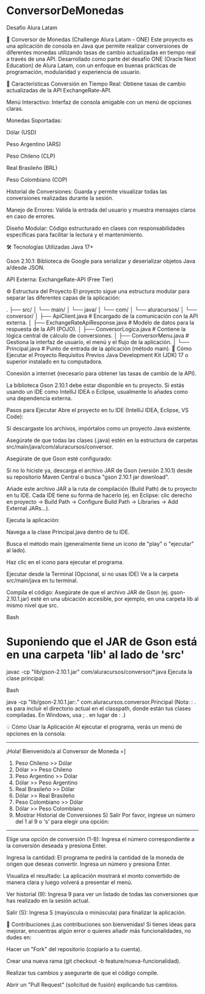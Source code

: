 # ConversorDeMonedas
Desafio Alura Latam

🚀 Conversor de Monedas (Challenge Alura Latam - ONE)
Este proyecto es una aplicación de consola en Java que permite realizar conversiones de diferentes monedas utilizando tasas de cambio actualizadas en tiempo real a través de una API. Desarrollado como parte del desafío ONE (Oracle Next Education) de Alura Latam, con un enfoque en buenas prácticas de programación, modularidad y experiencia de usuario.

🌟 Características
Conversión en Tiempo Real: Obtiene tasas de cambio actualizadas de la API ExchangeRate-API.

Menú Interactivo: Interfaz de consola amigable con un menú de opciones claras.

Monedas Soportadas:

Dólar (USD)

Peso Argentino (ARS)

Peso Chileno (CLP)

Real Brasileño (BRL)

Peso Colombiano (COP)

Historial de Conversiones: Guarda y permite visualizar todas las conversiones realizadas durante la sesión.

Manejo de Errores: Valida la entrada del usuario y muestra mensajes claros en caso de errores.

Diseño Modular: Código estructurado en clases con responsabilidades específicas para facilitar la lectura y el mantenimiento.

🛠️ Tecnologías Utilizadas
Java 17+

Gson 2.10.1: Biblioteca de Google para serializar y deserializar objetos Java a/desde JSON.

API Externa: ExchangeRate-API (Free Tier)

⚙️ Estructura del Proyecto
El proyecto sigue una estructura modular para separar las diferentes capas de la aplicación:

.
├── src/
│   └── main/
│       └── java/
│           └── com/
│               └── aluracursos/
│                   └── conversor/
│                       ├── ApiClient.java          # Encargado de la comunicación con la API externa.
│                       ├── ExchangeRateApiResponse.java # Modelo de datos para la respuesta de la API (POJO).
│                       ├── ConversorLogica.java    # Contiene la lógica central de cálculo de conversiones.
│                       ├── ConversorMenu.java      # Gestiona la interfaz de usuario, el menú y el flujo de la aplicación.
│                       └── Principal.java          # Punto de entrada de la aplicación (método main).
🚀 Cómo Ejecutar el Proyecto
Requisitos Previos
Java Development Kit (JDK) 17 o superior instalado en tu computadora.

Conexión a internet (necesario para obtener las tasas de cambio de la API).

La biblioteca Gson 2.10.1 debe estar disponible en tu proyecto. Si estás usando un IDE como IntelliJ IDEA o Eclipse, usualmente lo añades como una dependencia externa.

Pasos para Ejecutar
Abre el proyecto en tu IDE (IntelliJ IDEA, Eclipse, VS Code):

Si descargaste los archivos, impórtalos como un proyecto Java existente.

Asegúrate de que todas las clases (.java) estén en la estructura de carpetas src/main/java/com/aluracursos/conversor.

Asegúrate de que Gson esté configurado:

Si no lo hiciste ya, descarga el archivo JAR de Gson (versión 2.10.1) desde su repositorio Maven Central o busca "gson 2.10.1 jar download".

Añade este archivo JAR a la ruta de compilación (Build Path) de tu proyecto en tu IDE. Cada IDE tiene su forma de hacerlo (ej. en Eclipse: clic derecho en proyecto -> Build Path -> Configure Build Path -> Libraries -> Add External JARs...).

Ejecuta la aplicación:

Navega a la clase Principal.java dentro de tu IDE.

Busca el método main (generalmente tiene un icono de "play" o "ejecutar" al lado).

Haz clic en el icono para ejecutar el programa.

Ejecutar desde la Terminal (Opcional, si no usas IDE)
Ve a la carpeta src/main/java en tu terminal.

Compila el código: Asegúrate de que el archivo JAR de Gson (ej. gson-2.10.1.jar) esté en una ubicación accesible, por ejemplo, en una carpeta lib al mismo nivel que src.

Bash

# Suponiendo que el JAR de Gson está en una carpeta 'lib' al lado de 'src'
javac -cp "lib/gson-2.10.1.jar" com/aluracursos/conversor/*.java
Ejecuta la clase principal:

Bash

java -cp "lib/gson-2.10.1.jar:." com.aluracursos.conversor.Principal
(Nota: : . es para incluir el directorio actual en el classpath, donde están tus clases compiladas. En Windows, usa ; . en lugar de : .)

💡 Cómo Usar la Aplicación
Al ejecutar el programa, verás un menú de opciones en la consola:

**************************************************
¡Hola! Bienvenido/a al Conversor de Moneda =]
1) Peso Chileno >> Dólar
2) Dólar >> Peso Chileno
3) Peso Argentino >> Dólar
4) Dólar >> Peso Argentino
5) Real Brasileño >> Dólar
6) Dólar >> Real Brasileño
7) Peso Colombiano >> Dólar
8) Dólar >> Peso Colombiano
9) Mostrar Historial de Conversiones
S) Salir
Por favor, ingrese un número del 1 al 9 o 's' para elegir una opción:
**************************************************
Elige una opción de conversión (1-8): Ingresa el número correspondiente a la conversión deseada y presiona Enter.

Ingresa la cantidad: El programa te pedirá la cantidad de la moneda de origen que deseas convertir. Ingresa un número y presiona Enter.

Visualiza el resultado: La aplicación mostrará el monto convertido de manera clara y luego volverá a presentar el menú.

Ver historial (9): Ingresa 9 para ver un listado de todas las conversiones que has realizado en la sesión actual.

Salir (S): Ingresa S (mayúscula o minúscula) para finalizar la aplicación.

🤝 Contribuciones
¡Las contribuciones son bienvenidas! Si tienes ideas para mejorar, encuentras algún error o quieres añadir más funcionalidades, no dudes en:

Hacer un "Fork" del repositorio (copiarlo a tu cuenta).

Crear una nueva rama (git checkout -b feature/nueva-funcionalidad).

Realizar tus cambios y asegurarte de que el código compile.

Abrir un "Pull Request" (solicitud de fusión) explicando tus cambios.
